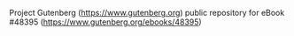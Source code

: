 Project Gutenberg (https://www.gutenberg.org) public repository for eBook #48395 (https://www.gutenberg.org/ebooks/48395)
